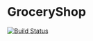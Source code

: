 # GroceryShop

[![Build Status](https://travis-ci.org/NavinST/GroceryShop.svg?branch=develop)](https://travis-ci.org/NavinST/GroceryShop)
